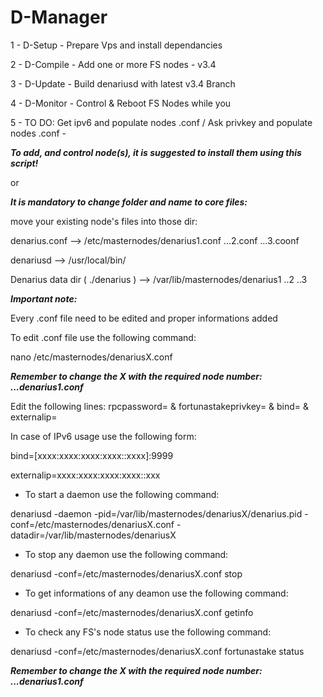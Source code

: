 # D-Manager
1 - D-Setup   - Prepare Vps and install dependancies

2 - D-Compile - Add one or more FS nodes - v3.4

3 - D-Update  - Build denariusd with latest v3.4 Branch 

4 - D-Monitor - Control & Reboot FS Nodes while you 

5 - TO DO: Get ipv6 and populate nodes .conf / Ask privkey and populate nodes .conf -
 
 
***To add, and control node(s), it is suggested to install them using this script!***
 
or
 
***It is mandatory to change folder and name to core files:***

move your existing node's files into those dir:

denarius.conf --> /etc/masternodes/denarius1.conf ...2.conf ...3.coonf

denariusd --> /usr/local/bin/

Denarius data dir ( ./denarius ) --> /var/lib/masternodes/denarius1 ..2 ..3 
 
 
***Important note:***

Every .conf file need to be edited and proper informations added

To edit .conf file use the following command:

nano /etc/masternodes/denariusX.conf

***Remember to change the X with the required node number: ...denarius1.conf***

Edit the following lines: rpcpassword= & fortunastakeprivkey= & bind= & externalip=
 
In case of IPv6 usage use the following form:

bind=[xxxx:xxxx:xxxx:xxxx::xxxx]:9999

externalip=xxxx:xxxx:xxxx:xxxx::xxx
 
- To start a daemon use the following command:
 
denariusd -daemon -pid=/var/lib/masternodes/denariusX/denarius.pid -conf=/etc/masternodes/denariusX.conf -datadir=/var/lib/masternodes/denariusX
  
- To stop any daemon use the following command:
 
denariusd -conf=/etc/masternodes/denariusX.conf stop
  
- To get informations of any deamon use the following command:
 
denariusd -conf=/etc/masternodes/denariusX.conf getinfo
  
- To check any FS's node status use the following command:
 
denariusd -conf=/etc/masternodes/denariusX.conf fortunastake status
  
 ***Remember to change the X with the required node number: ...denarius1.conf***


